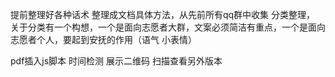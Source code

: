 提前整理好各种话术
整理成文档具体方法，从先前所有qq群中收集 分类整理，
关于分类有一个构想，一个是面向志愿者大群，文案必须简洁有重点，一个是面向志愿者个人，要起到安抚的作用（语气 小表情）

pdf插入js脚本 时间检测 展示二维码
扫描查看另外版本



